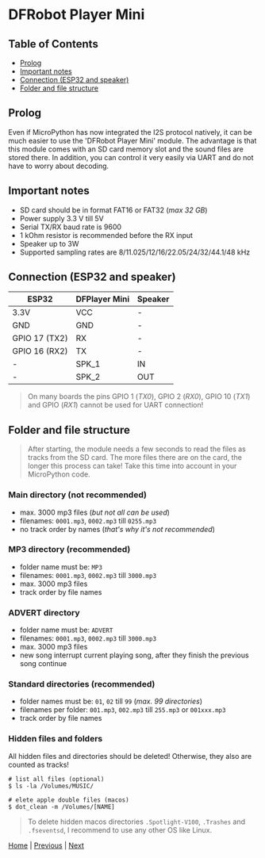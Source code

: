 # DFRobot Player Mini

## Table of Contents

- [Prolog](#prolog)
- [Important notes](#important-notes)
- [Connection (ESP32 and speaker)](#connection-esp32-and-speaker)
- [Folder and file structure](#folder-and-file-structure)

## Prolog

Even if MicroPython has now integrated the I2S protocol natively, it can be much easier to use the 'DFRobot Player Mini' module. The advantage is that this module comes with an SD card memory slot and the sound files are stored there. In addition, you can control it very easily via UART and do not have to worry about decoding.

## Important notes

- SD card should be in format FAT16 or FAT32 (_max 32 GB_)
- Power supply 3.3 V till 5V
- Serial TX/RX baud rate is 9600
- 1 kOhm resistor is recommended before the RX input
- Speaker up to 3W
- Supported sampling rates are 8/11.025/12/16/22.05/24/32/44.1/48 kHz

## Connection (ESP32 and speaker)

| ESP32         | DFPlayer Mini | Speaker |
|---------------|---------------|---------|
| 3.3V          | VCC           | -       |
| GND           | GND           | -       |
| GPIO 17 (TX2) | RX            | -       |
| GPIO 16 (RX2) | TX            | -       |
| -             | SPK_1         | IN      |
| -             | SPK_2         | OUT     |    

> On many boards the pins GPIO 1 (_TX0_), GPIO 2 (_RX0_), GPIO 10 (_TX1_) and GPIO (_RX1_) cannot be used for UART connection!

## Folder and file structure

> After starting, the module needs a few seconds to read the files as tracks from the SD card. The more files there are on the card, the longer this process can take! Take this time into account in your MicroPython code.

### Main directory (not recommended)

- max. 3000 mp3 files (_but not all can be used_)
- filenames: `0001.mp3`, `0002.mp3` till `0255.mp3`
- no track order by names (_that's why it's not recommended_)

### MP3 directory (recommended)

- folder name must be: `MP3`
- filenames: `0001.mp3`, `0002.mp3` till `3000.mp3`
- max. 3000 mp3 files
- track order by file names

### ADVERT directory

- folder name must be: `ADVERT`
- filenames: `0001.mp3`, `0002.mp3` till `3000.mp3`
- max. 3000 mp3 files
- new song interrupt current playing song, after they finish the previous song continue

### Standard directories (recommended)

- folder names must be: `01`, `02` till `99` (_max. 99 directories_)
- filenames per folder: `001.mp3`, `002.mp3` till `255.mp3` or `001xxx.mp3`
- track order by file names

### Hidden files and folders

All hidden files and directories should be deleted! Otherwise, they also are counted as tracks!

```shell
# list all files (optional)
$ ls -la /Volumes/MUSIC/

# elete apple double files (macos)
$ dot_clean -m /Volumes/[NAME]
```

> To delete hidden macos directories `.Spotlight-V100`, `.Trashes` and `.fseventsd`, I recommend to use any other OS like Linux.

[Home](https://github.com/Lupin3000/ESP) | [Previous](./007_sound_tutorials.md) | [Next](./008_motor_tutorials.md)
